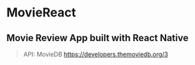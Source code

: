 # MovieReact
## Movie Review App built with React Native

> API: MovieDB https://developers.themoviedb.org/3
